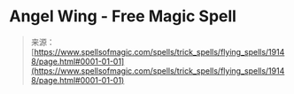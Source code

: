<!--yml
category: 未分类
date: 2024-06-12 19:00:52
-->

# Angel Wing - Free Magic Spell

> 来源：[https://www.spellsofmagic.com/spells/trick_spells/flying_spells/19148/page.html#0001-01-01](https://www.spellsofmagic.com/spells/trick_spells/flying_spells/19148/page.html#0001-01-01)